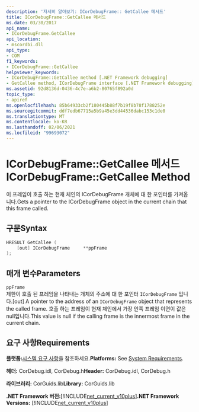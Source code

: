 ```yaml
---
description: '자세히 알아보기: ICorDebugFrame:: GetCallee 메서드'
title: ICorDebugFrame::GetCallee 메서드
ms.date: 03/30/2017
api_name:
- ICorDebugFrame.GetCallee
api_location:
- mscordbi.dll
api_type:
- COM
f1_keywords:
- ICorDebugFrame::GetCallee
helpviewer_keywords:
- ICorDebugFrame::GetCallee method [.NET Framework debugging]
- GetCallee method, ICorDebugFrame interface [.NET Framework debugging]
ms.assetid: 92d8136d-0436-4c7e-a6b2-80765f892a0d
topic_type:
- apiref
ms.openlocfilehash: 85b64933cb2f180445b88f7b19f8b78f1788252e
ms.sourcegitcommit: ddf7edb67715a5b9a45e3dd44536dabc153c1de0
ms.translationtype: MT
ms.contentlocale: ko-KR
ms.lasthandoff: 02/06/2021
ms.locfileid: "99693072"
---
```

# <a name="icordebugframegetcallee-method"></a><span data-ttu-id="7ff76-103">ICorDebugFrame::GetCallee 메서드</span><span class="sxs-lookup"><span data-stu-id="7ff76-103">ICorDebugFrame::GetCallee Method</span></span>

<span data-ttu-id="7ff76-104">이 프레임이 호출 하는 현재 체인의 ICorDebugFrame 개체에 대 한 포인터를 가져옵니다.</span><span class="sxs-lookup"><span data-stu-id="7ff76-104">Gets a pointer to the ICorDebugFrame object in the current chain that this frame called.</span></span>  
  
## <a name="syntax"></a><span data-ttu-id="7ff76-105">구문</span><span class="sxs-lookup"><span data-stu-id="7ff76-105">Syntax</span></span>  
  
```cpp  
HRESULT GetCallee (  
    [out] ICorDebugFrame     **ppFrame  
);  
```  
  
## <a name="parameters"></a><span data-ttu-id="7ff76-106">매개 변수</span><span class="sxs-lookup"><span data-stu-id="7ff76-106">Parameters</span></span>  

 `ppFrame`  
 <span data-ttu-id="7ff76-107">제한이 호출 된 프레임을 나타내는 개체의 주소에 대 한 포인터 `ICorDebugFrame` 입니다.</span><span class="sxs-lookup"><span data-stu-id="7ff76-107">[out] A pointer to the address of an `ICorDebugFrame` object that represents the called frame.</span></span> <span data-ttu-id="7ff76-108">호출 하는 프레임이 현재 체인에서 가장 안쪽 프레임 이면이 값은 null입니다.</span><span class="sxs-lookup"><span data-stu-id="7ff76-108">This value is null if the calling frame is the innermost frame in the current chain.</span></span>  
  
## <a name="requirements"></a><span data-ttu-id="7ff76-109">요구 사항</span><span class="sxs-lookup"><span data-stu-id="7ff76-109">Requirements</span></span>  

 <span data-ttu-id="7ff76-110">**플랫폼:**[시스템 요구 사항](../../get-started/system-requirements.md)을 참조하세요.</span><span class="sxs-lookup"><span data-stu-id="7ff76-110">**Platforms:** See [System Requirements](../../get-started/system-requirements.md).</span></span>  
  
 <span data-ttu-id="7ff76-111">**헤더:** CorDebug.idl, CorDebug.h</span><span class="sxs-lookup"><span data-stu-id="7ff76-111">**Header:** CorDebug.idl, CorDebug.h</span></span>  
  
 <span data-ttu-id="7ff76-112">**라이브러리:** CorGuids.lib</span><span class="sxs-lookup"><span data-stu-id="7ff76-112">**Library:** CorGuids.lib</span></span>  
  
 <span data-ttu-id="7ff76-113">**.NET Framework 버전:**[!INCLUDE[net_current_v10plus](../../../../includes/net-current-v10plus-md.md)]</span><span class="sxs-lookup"><span data-stu-id="7ff76-113">**.NET Framework Versions:** [!INCLUDE[net_current_v10plus](../../../../includes/net-current-v10plus-md.md)]</span></span>
